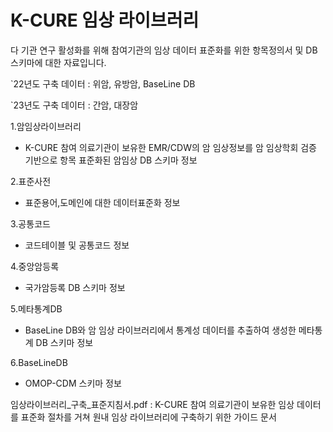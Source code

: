 # K-CURE 임상 라이브러리

다 기관 연구 활성화를 위해 참여기관의 임상 데이터 표준화를 위한 항목정의서 및 DB 스키마에 대한 자료입니다. 

  `22년도 구축 데이터 : 위암, 유방암, BaseLine DB
  
  `23년도 구축 데이터 : 간암, 대장암
  

1.암임상라이브러리
  - K-CURE 참여 의료기관이 보유한 EMR/CDW의 암 임상정보를 암 임상학회 검증 기반으로 항목 표준화된 암임상 DB 스키마 정보
  
2.표준사전
  - 표준용어,도메인에 대한 데이터표준화 정보
  
3.공통코드
  - 코드테이블 및 공통코드 정보
  
4.중앙암등록
  - 국가암등록 DB 스키마 정보
  
5.메타통계DB
  - BaseLine DB와 암 임상 라이브러리에서 통계성 데이터를 추출하여 생성한 메타통계 DB 스키마 정보
  
6.BaseLineDB
  - OMOP-CDM 스키마 정보

임상라이브러리_구축_표준지침서.pdf : K-CURE 참여 의료기관이 보유한 임상 데이터를 표준화 절차를 거쳐 원내 임상 라이브러리에 구축하기 위한 가이드 문서
